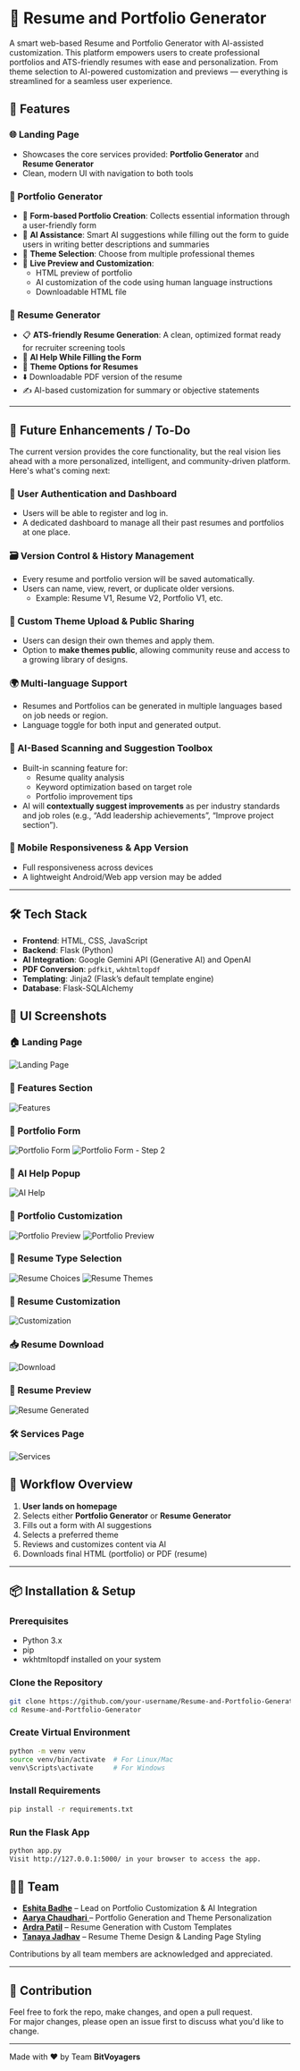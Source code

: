# 💼 Resume and Portfolio Generator

A smart web-based Resume and Portfolio Generator with AI-assisted customization. This platform empowers users to create professional portfolios and ATS-friendly resumes with ease and personalization. From theme selection to AI-powered customization and previews — everything is streamlined for a seamless user experience.

## 🚀 Features

### 🌐 Landing Page
- Showcases the core services provided: **Portfolio Generator** and **Resume Generator**
- Clean, modern UI with navigation to both tools

### 📁 Portfolio Generator
- 🔶 **Form-based Portfolio Creation**: Collects essential information through a user-friendly form
- 🤖 **AI Assistance**: Smart AI suggestions while filling out the form to guide users in writing better descriptions and summaries
- 🎨 **Theme Selection**: Choose from multiple professional themes
- 🧩 **Live Preview and Customization**:
  - HTML preview of portfolio
  - AI customization of the code using human language instructions
  - Downloadable HTML file

### 📄 Resume Generator
- 📋 **ATS-friendly Resume Generation**: A clean, optimized format ready for recruiter screening tools
- 🤖 **AI Help While Filling the Form**
- 🎨 **Theme Options for Resumes**
- ⬇️ Downloadable PDF version of the resume
- ✍️ AI-based customization for summary or objective statements

---

## 📌 Future Enhancements / To-Do

The current version provides the core functionality, but the real vision lies ahead with a more personalized, intelligent, and community-driven platform. Here's what's coming next:

### 🔐 User Authentication and Dashboard
- Users will be able to register and log in.
- A dedicated dashboard to manage all their past resumes and portfolios at one place.

### 🗃️ Version Control & History Management
- Every resume and portfolio version will be saved automatically.
- Users can name, view, revert, or duplicate older versions.
  - Example: Resume V1, Resume V2, Portfolio V1, etc.

### 🎨 Custom Theme Upload & Public Sharing
- Users can design their own themes and apply them.
- Option to **make themes public**, allowing community reuse and access to a growing library of designs.

### 🌍 Multi-language Support
- Resumes and Portfolios can be generated in multiple languages based on job needs or region.
- Language toggle for both input and generated output.

### 🧠 AI-Based Scanning and Suggestion Toolbox
- Built-in scanning feature for:
  - Resume quality analysis
  - Keyword optimization based on target role
  - Portfolio improvement tips
- AI will **contextually suggest improvements** as per industry standards and job roles (e.g., “Add leadership achievements”, “Improve project section”).

### 📱 Mobile Responsiveness & App Version 
- Full responsiveness across devices
- A lightweight Android/Web app version may be added

---

## 🛠️ Tech Stack

- **Frontend**: HTML, CSS, JavaScript
- **Backend**: Flask (Python)
- **AI Integration**: Google Gemini API (Generative AI) and OpenAI
- **PDF Conversion**: `pdfkit`, `wkhtmltopdf`
- **Templating**: Jinja2 (Flask’s default template engine)
- **Database**: Flask-SQLAlchemy 

## 📸 UI Screenshots

### 🏠 Landing Page
![Landing Page](images/1.jpg)


### 🚀 Features Section
![Features](images/features.jpg)

### 📝 Portfolio Form
![Portfolio Form](images/PortfolioForm.jpg)
![Portfolio Form - Step 2](images/PortfolioForm2.jpg)

### 🧠 AI Help Popup
![AI Help](images/AIhelp.jpg)

### 🎨 Portfolio Customization
![Portfolio Preview](images/PortfolioGenDemo1.jpg)
![Portfolio Preview](images/PortfolioGenDemo2.jpg)

### 📄 Resume Type Selection
![Resume Choices](images/resumeChoices.png)
![Resume Themes](images/resumeThemes.png)

### 🎨 Resume Customization
![Customization](images/resumeCustomization.png)

### 📥 Resume Download
![Download](images/resumeDownload.png)

### 📃 Resume Preview
![Resume Generated](images/resumeGen.png)

### 🛠 Services Page
![Services](images/sevices.jpg)

## 🔁 Workflow Overview

1. **User lands on homepage**
2. Selects either **Portfolio Generator** or **Resume Generator**
3. Fills out a form with AI suggestions
4. Selects a preferred theme
5. Reviews and customizes content via AI
6. Downloads final HTML (portfolio) or PDF (resume)

---

## 📦 Installation & Setup

### Prerequisites
- Python 3.x
- pip
- wkhtmltopdf installed on your system

### Clone the Repository
```bash
git clone https://github.com/your-username/Resume-and-Portfolio-Generator.git
cd Resume-and-Portfolio-Generator
```

### Create Virtual Environment
```bash
python -m venv venv
source venv/bin/activate  # For Linux/Mac
venv\Scripts\activate     # For Windows
```

### Install Requirements
```bash
pip install -r requirements.txt
```

### Run the Flask App
```bash
python app.py
Visit http://127.0.0.1:5000/ in your browser to access the app.
```

## 👨‍💻 Team

- <a href="https://github.com/Eshita-Badhe">**Eshita Badhe**</a> – Lead on Portfolio Customization & AI Integration  
- <a href="https://github.com/Aarya-Chaudhari"> **Aarya Chaudhari** </a> – Portfolio Generation and Theme Personalization  
- <a href="https://github.com/Ardra1804">**Ardra Patil**</a> – Resume Generation with Custom Templates  
- <a href="https://github.com/Tanayajadhav1">**Tanaya Jadhav**</a> – Resume Theme Design & Landing Page Styling  


Contributions by all team members are acknowledged and appreciated.

---

## 🤝 Contribution

Feel free to fork the repo, make changes, and open a pull request.  
For major changes, please open an issue first to discuss what you'd like to change.

---

Made with ❤️ by Team **BitVoyagers**

